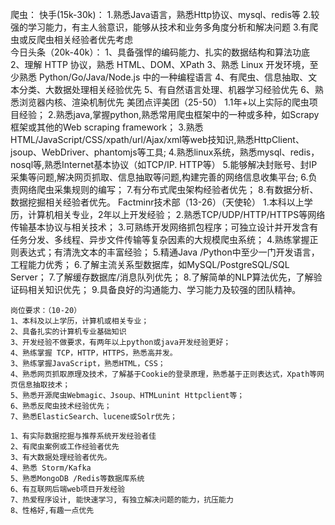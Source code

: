 爬虫：
    快手(15k-30k)：
    1.熟悉Java语言，熟悉Http协议、mysql、redis等
    2.较强的学习能力，有主人翁意识，能够从技术和业务多角度分析和解决问题
    3.有爬虫或反爬虫相关经验者优先考虑    
    今日头条（20k-40k）：
    1、具备强悍的编码能力、扎实的数据结构和算法功底 
    2、理解 HTTP 协议，熟悉 HTML、DOM、XPath 
    3、熟悉 Linux 开发环境，至少熟悉 Python/Go/Java/Node.js 中的一种编程语言 
    4、有爬虫、信息抽取、文本分类、大数据处理相关经验优先 
    5、有自然语言处理、机器学习经验优先 
    6、熟悉浏览器内核、渲染机制优先
    美团点评美团（25-50）
    1.1年+以上实际的爬虫项目经验；
    2.熟悉java,掌握python,熟悉常用爬虫框架中的一种或多种，如Scrapy框架或其他的Web scraping framework；
    3.熟悉HTML/JavaScript/CSS/xpath/url/Ajax/xml等web技知识,熟悉HttpClient、jsoup、WebDriver、phantomjs等工具;
    4.熟悉linux系统，熟悉mysql、redis，nosql等,熟悉Internet基本协议（如TCP/IP. HTTP等）
    5.能够解决封账号、封IP采集等问题,解决网页抓取、信息抽取等问题,构建完善的网络信息收集平台;
    6.负责网络爬虫采集规则的编写；
    7.有分布式爬虫架构经验者优先；
    8.有数据分析、数据挖掘相关经验者优先。
    Factminr技术部（13-26）（天使轮）
    1.本科以上学历，计算机相关专业，2年以上开发经验；
    2.熟悉TCP/UDP/HTTP/HTTPS等网络传输基本协议与相关技术；
    3.可熟练开发网络抓包程序；可独立设计并开发含有任务分发、多线程、异步文件传输等复杂因素的大规模爬虫系统；
    4.熟练掌握正则表达式；有清洗文本的丰富经验；
    5.精通Java /Python中至少一门开发语言，工程能力优秀；
    6.了解主流关系型数据库，如MySQL/PostgreSQL/SQL Server；
    7.了解缓存数据库/消息队列优先；
    8.了解简单的NLP算法优先，了解验证码相关知识优先；
    9.具备良好的沟通能力、学习能力及较强的团队精神。
    
    岗位要求：（10-20）
    1、本科及以上学历，计算机或相关专业；
    2、具备扎实的计算机专业基础知识
    3、开发经验不做要求，有两年以上python或java开发经验更好；
    4、熟练掌握 TCP，HTTP，HTTPS，熟悉高并发。
    3、熟练掌握JavaScript，熟悉HTML，CSS；
    4、熟悉网页抓取原理及技术，了解基于Cookie的登录原理，熟悉基于正则表达式，Xpath等网页信息抽取技术；
    5、熟悉开源爬虫Webmagic、Jsoup、HTMLunint Httpclient等；
    6、熟悉反爬虫技术经验优先；
    7、熟悉ElasticSearch、lucene或Solr优先；
    
    1、有实际数据挖掘与推荐系统开发经验者佳
    2、有爬虫案例或工作经验者优先
    3、有大数据处理经验者优先。
    4、熟悉 Storm/Kafka
    5、熟悉MongoDB /Redis等数据库系统
    6、有互联网后端web项目开发经验
    7、热爱程序设计, 能快速学习, 有独立解决问题的能力，抗压能力
    8、性格好,有趣一点优先

    